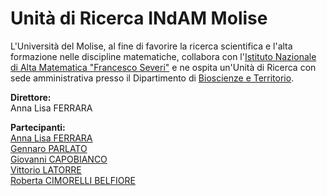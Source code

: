 # Unità di Ricerca INdAM Molise

L'Università del Molise, al fine di favorire la ricerca scientifica e l'alta formazione nelle discipline matematiche, collabora con l'[Istituto Nazionale di Alta Matematica "Francesco Severi"](https://www.altamatematica.it) e ne ospita un'Unità di Ricerca con sede amministrativa presso il Dipartimento di [Bioscienze e Territorio](https://www2.dipbioter.unimol.it).


**Direttore:**\
Anna Lisa FERRARA

**Partecipanti:**\
[Anna Lisa FERRARA](http://docenti.unimol.it/index.php?u=a.ferrara8) \
[Gennaro PARLATO](http://docenti.unimol.it/index.php?u=g.parlato)\
[Giovanni CAPOBIANCO](http://docenti.unimol.it/index.php?u=giovanni.capobianco)\
[Vittorio LATORRE](http://docenti.unimol.it/index.php?u=v.latorre1)\
[Roberta CIMORELLI BELFIORE](https://robertacimorelli.github.io/homepage/)


